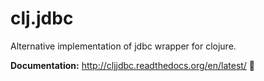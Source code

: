 # clj.jdbc

Alternative implementation of jdbc wrapper for clojure.

**Documentation:** http://cljjdbc.readthedocs.org/en/latest/

